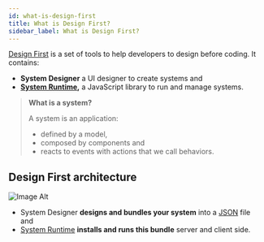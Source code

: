 ```yaml
---
id: what-is-design-first
title: What is Design First?
sidebar_label: What is Design First?
---
```


[Design First](https://github.com/design-first) is a set of tools to help developers to design before coding. It contains:

 * **System Designer** a UI designer to create systems and
 * **[System Runtime](https://designfirst.io/systemruntime/),** a JavaScript library to run and manage systems.

>**What is a system?**
>
> A system is an application: 
>- defined by a model,
>- composed by components and
>- reacts to events with actions that we call behaviors.

## Design First architecture

![Image Alt](../../img/3f8a1ad-archi.png)

* System Designer **designs and bundles your system** into a [JSON](https://json.org) file and
* [System Runtime](https://designfirst.io/systemruntime/) **installs and runs this bundle** server and client side.